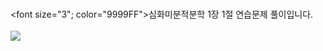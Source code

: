 <br><font size="3"; color="9999FF">심화미분적분학 1장 1절 연습문제 풀이입니다. </font><br><br>
<img src = "{{site.baseurl}}/assets/images/1jang1jull1.png">